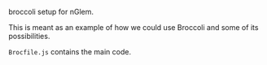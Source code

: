 broccoli setup for nGlem.

This is meant as an example of how we could use Broccoli and some of its possibilities.

`Brocfile.js` contains the main code.
